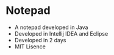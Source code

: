 # Notepad
- A notepad developed in Java
- Developed in Intellij IDEA and Eclipse
- Developed in 2 days
- MIT Lisence
